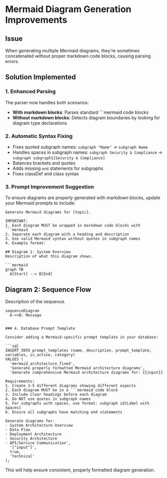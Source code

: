 # Mermaid Diagram Generation Improvements

## Issue
When generating multiple Mermaid diagrams, they're sometimes concatenated without proper markdown code blocks, causing parsing errors.

## Solution Implemented

### 1. Enhanced Parsing
The parser now handles both scenarios:
- **With markdown blocks**: Parses standard ```mermaid code blocks
- **Without markdown blocks**: Detects diagram boundaries by looking for diagram type declarations

### 2. Automatic Syntax Fixing
- Fixes quoted subgraph names: `subgraph "Name"` → `subgraph Name`
- Handles spaces in subgraph names: `subgraph Security & Compliance` → `subgraph subgraph1[Security & Compliance]`
- Balances brackets and quotes
- Adds missing `end` statements for subgraphs
- Fixes classDef and class syntax

### 3. Prompt Improvement Suggestion

To ensure diagrams are properly generated with markdown blocks, update your Mermaid prompts to include:

```
Generate Mermaid diagrams for [topic]. 

IMPORTANT: 
1. Each diagram MUST be wrapped in markdown code blocks with ```mermaid
2. Separate each diagram with a heading and description
3. Use valid Mermaid syntax without quotes in subgraph names
4. Example format:

## Diagram 1: System Overview
Description of what this diagram shows.

```mermaid
graph TB
  A[Start] --> B[End]
```

## Diagram 2: Sequence Flow
Description of the sequence.

```mermaid
sequenceDiagram
  A->>B: Message
```
```

### 4. Database Prompt Template

Consider adding a Mermaid-specific prompt template in your database:

```sql
INSERT INTO prompt_templates (name, description, prompt_template, variables, is_active, category)
VALUES (
  'mermaid_architecture_fixed',
  'Generate properly formatted Mermaid architecture diagrams',
  'Generate comprehensive Mermaid architecture diagrams for: {{input}}

Requirements:
1. Create 3-5 different diagrams showing different aspects
2. Each diagram MUST be in a ```mermaid code block
3. Include clear headings before each diagram
4. Do NOT use quotes in subgraph names
5. For subgraphs with spaces, use format: subgraph id[Label with Spaces]
6. Ensure all subgraphs have matching end statements

Generate diagrams for:
- System Architecture Overview
- Data Flow
- Deployment Architecture
- Security Architecture
- API/Service Communication',
  '["input"]',
  true,
  'technical'
);
```

This will help ensure consistent, properly formatted diagram generation.